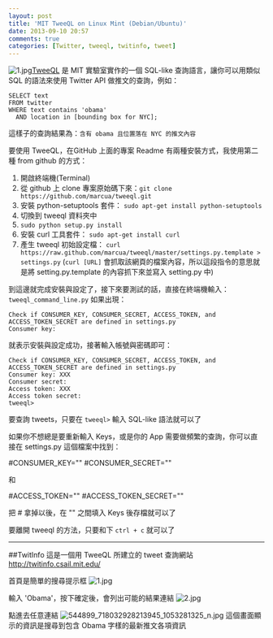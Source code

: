 ```yaml
---
layout: post
title: 'MIT TweeQL on Linux Mint (Debian/Ubuntu)'
date: 2013-09-10 20:57
comments: true
categories: [Twitter, tweeql, twitinfo, tweet]
---
```


![1.jpg](http://user-image.logdown.io/user/3330/blog/3407/post/138429/tPqBcTKaTROi4UYO1CXf_1.jpg)[TweeQL](https://github.com/marcua/tweeql) 是 MIT 實驗室實作的一個 SQL-like 查詢語言，讓你可以用類似 SQL 的語法來使用 Twitter API 做推文的查詢，例如：
<!--more-->
```
SELECT text 
FROM twitter 
WHERE text contains 'obama' 
  AND location in [bounding box for NYC];
```
這樣子的查詢結果為：`含有 obama 且位置落在 NYC 的推文內容`

要使用 TweeQL，在GitHub 上面的專案 Readme 有兩種安裝方式，我使用第二種 from github 的方式：
1. 開啟終端機(Terminal)
2. 從 github 上 clone 專案原始碼下來：`git clone https://github.com/marcua/tweeql.git`
3. 安裝 python-setuptools 套件： `sudo apt-get install python-setuptools`
4. 切換到 tweeql 資料夾中
5. `sudo python setup.py install`
6. 安裝 curl 工具套件： `sudo apt-get install curl`
7. 產生 tweeql 初始設定檔： `curl https://raw.github.com/marcua/tweeql/master/settings.py.template > settings.py` 
(`curl [URL]` 會抓取該網頁的檔案內容，所以這段指令的意思就是將 setting.py.template 的內容抓下來並寫入 setting.py 中)

到這邊就完成安裝與設定了，接下來要測試的話，直接在終端機輸入： `tweeql_command_line.py`
如果出現：
```
Check if CONSUMER_KEY, CONSUMER_SECRET, ACCESS_TOKEN, and ACCESS_TOKEN_SECRET are defined in settings.py
Consumer key:   
```
就表示安裝與設定成功，接著輸入帳號與密碼即可：
```
Check if CONSUMER_KEY, CONSUMER_SECRET, ACCESS_TOKEN, and ACCESS_TOKEN_SECRET are defined in settings.py
Consumer key: XXX
Consumer secret: 
Access token: XXX
Access token secret:
tweeql>
```
要查詢 tweets，只要在 `tweeql>` 輸入 SQL-like 語法就可以了 

如果你不想總是要重新輸入 Keys，或是你的 App 需要做頻繁的查詢，你可以直接在 settings.py 這個檔案中找到：

\#CONSUMER_KEY=""
\#CONSUMER_SECRET=""

和

\#ACCESS_TOKEN=""
\#ACCESS_TOKEN_SECRET=""

把 # 拿掉以後，在 "" 之間填入 Keys 後存檔就可以了

要離開 tweeql 的方法，只要和下 `ctrl + c` 就可以了

---
##TwitInfo
這是一個用 TweeQL 所建立的 tweet 查詢網站 http://twitinfo.csail.mit.edu/

首頁是簡單的搜尋提示框
![1.jpg](http://user-image.logdown.io/user/3330/blog/3407/post/138429/oY8OWzNScyOefSurdbL2_1.jpg)

輸入 'Obama'，按下確定後，會列出可能的結果連結
![2.jpg](http://user-image.logdown.io/user/3330/blog/3407/post/138429/JPxbG8DwSMi5VQKijoaP_2.jpg)

點進去任意連結
![544899_718032928213945_1053281325_n.jpg](http://user-image.logdown.io/user/3330/blog/3407/post/138429/qRDDD48GSbuCbh6hbQRa_544899_718032928213945_1053281325_n.jpg)
這個畫面顯示的資訊是搜尋到包含 Obama 字樣的最新推文各項資訊